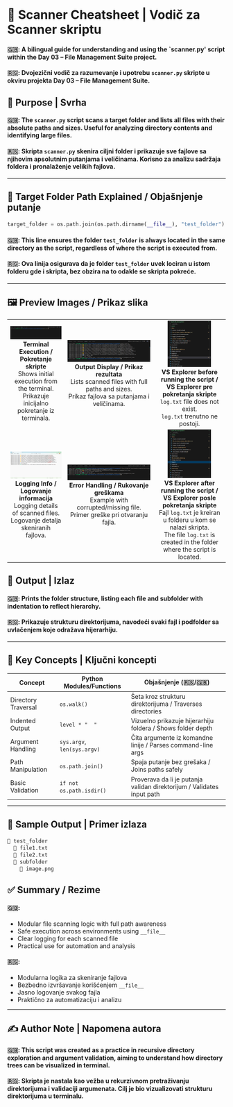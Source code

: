 # 🧪 Scanner Cheatsheet | Vodič za Scanner skriptu

#### 🇬🇧: A bilingual guide for understanding and using the `scanner.py' script within the **Day 03 – File Management Suite** project.
#### 🇷🇸: Dvojezični vodič za razumevanje i upotrebu `scanner.py` skripte u okviru projekta **Day 03 – File Management Suite**.

## 📌 Purpose | Svrha

#### 🇬🇧: The `scanner.py` script scans a target folder and lists all files with their absolute paths and sizes. Useful for analyzing directory contents and identifying large files.
#### 🇷🇸: Skripta `scanner.py` skenira ciljni folder i prikazuje sve fajlove sa njihovim apsolutnim putanjama i veličinama. Korisno za analizu sadržaja foldera i pronalaženje velikih fajlova.

---

## 📁 Target Folder Path Explained / Objašnjenje putanje

```python
target_folder = os.path.join(os.path.dirname(__file__), "test_folder")
```

#### 🇬🇧: This line ensures the folder `test_folder` is always located in the same directory as the script, regardless of where the script is executed from.
#### 🇷🇸: Ova linija osigurava da je folder `test_folder` uvek lociran u istom folderu gde i skripta, bez obzira na to odakle se skripta pokreće.


---

## 🖼️ Preview Images / Prikaz slika

<table>
  <tr>
    <td align="center">
      <img src="../assets/scanner-step1.png" width="300"/><br/>
      <strong>Terminal Execution / Pokretanje skripte</strong><br/>
      Shows initial execution from the terminal.<br/>
      Prikazuje inicijalno pokretanje iz terminala.
    </td>
    <td align="center">
      <img src="../assets/scanner-step2.png" width="300"/><br/>
      <strong>Output Display / Prikaz rezultata</strong><br/>
      Lists scanned files with full paths and sizes.<br/>
      Prikaz fajlova sa putanjama i veličinama.
    </td>
    <td align="center">
      <img src="../assets/scanner-step3.png" width="100"/><br/>
      <strong>VS Explorer before running the script / VS Explorer pre pokretanja skripte</strong><br/>
      <code>log.txt</code> file does not exist.<br/>
      <code>log.txt</code> trenutno ne postoji.
    </td>
  </tr>
  <tr>
    <td align="center">
      <img src="../assets/scanner-step4.png" width="180"/><br/>
      <strong>Logging Info / Logovanje informacija</strong><br/>
      Logging details of scanned files.<br/>
      Logovanje detalja skeniranih fajlova.
    </td>
    <td align="center">
      <img src="../assets/scanner-step5.png" width="500"/><br/>
      <strong>Error Handling / Rukovanje greškama</strong><br/>
      Example with corrupted/missing file.<br/>
      Primer greške pri otvaranju fajla.
    </td>
    <td align="center">
      <img src="../assets/scanner-step6.png" width="100"/><br/>
      <strong>VS Explorer after running the script / VS Explorer posle pokretanja skripte</strong><br/>
      Fajl <code>log.txt</code> je kreiran u folderu u kom se nalazi skripta.<br/>
      The file <code>log.txt</code> is created in the folder where the script is located.
    </td>
  </tr>
</table>


## 📁 Output | Izlaz

#### 🇬🇧: Prints the folder structure, listing each file and subfolder with indentation to reflect hierarchy.

#### 🇷🇸: Prikazuje strukturu direktorijuma, navodeći svaki fajl i podfolder sa uvlačenjem koje odražava hijerarhiju.

---

## 🧠 Key Concepts | Ključni koncepti

| Concept                     | Python Modules/Functions      | Objašnjenje (🇷🇸/🇬🇧) |
|----------------------------|-------------------------------|---------------------|
| Directory Traversal        | `os.walk()`                   | Šeta kroz strukturu direktorijuma / Traverses directories |
| Indented Output            | `level * "  "`                | Vizuelno prikazuje hijerarhiju foldera / Shows folder depth |
| Argument Handling          | `sys.argv`, `len(sys.argv)`   | Čita argumente iz komandne linije / Parses command-line args |
| Path Manipulation          | `os.path.join()`              | Spaja putanje bez grešaka / Joins paths safely |
| Basic Validation           | `if not os.path.isdir()`      | Proverava da li je putanja validan direktorijum / Validates input path |

---
## 🧩 Sample Output | Primer izlaza

```
📁 test_folder
  📄 file1.txt
  📄 file2.txt
  📁 subfolder
    📄 image.png
```
## ✅ Summary / Rezime
#### 🇬🇧:
- Modular file scanning logic with full path awareness  
- Safe execution across environments using `__file__`  
- Clear logging for each scanned file  
- Practical use for automation and analysis
#### 🇷🇸:
- Modularna logika za skeniranje fajlova  
- Bezbedno izvršavanje korišćenjem `__file__`  
- Jasno logovanje svakog fajla  
- Praktično za automatizaciju i analizu
---

## ✍️ Author Note | Napomena autora

#### 🇬🇧: This script was created as a practice in recursive directory exploration and argument validation, aiming to understand how directory trees can be visualized in terminal.
#### 🇷🇸: Skripta je nastala kao vežba u rekurzivnom pretraživanju direktorijuma i validaciji argumenata. Cilj je bio vizualizovati strukturu direktorijuma u terminalu.

